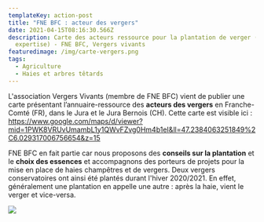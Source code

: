 ```yaml
---
templateKey: action-post
title: "FNE BFC : acteur des vergers"
date: 2021-04-15T08:16:30.566Z
description: Carte des acteurs ressource pour la plantation de verger (conseils,
  expertise) - FNE BFC, Vergers vivants
featuredimage: /img/carte-vergers.png
tags:
  - Agriculture
  - Haies et arbres têtards
---
```

L'association Vergers Vivants (membre de FNE BFC) vient de publier une carte présentant l’annuaire-ressource des **acteurs des vergers** en Franche-Comté (FR), dans le Jura et le Jura Bernois (CH). Cette carte est visible ici : <https://www.google.com/maps/d/viewer?mid=1PWK8VRUvUmambL1y1QWvFZvg0Hm4b1eI&ll=47.2384063251849%2C6.029317006756654&z=15>

FNE BFC en fait partie car nous proposons des **conseils sur la plantation** et le **choix des essences** et accompagnons des porteurs de projets pour la mise en place de haies champêtres et de vergers. Deux vergers conservatoires ont ainsi été plantés durant l'hiver 2020/2021. En effet, généralement une plantation en appelle une autre : après la haie, vient le verger et vice-versa.

![](/img/img-0359.jpg?nf_resize=fit&w=400?nf_resize=fit&w=200#img-center)